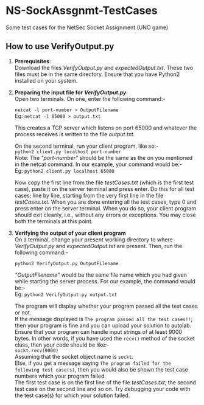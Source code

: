 # NS-SockAssgnmt-TestCases
Some test cases for the NetSec Socket Assignment (UNO game)

## How to use VerifyOutput.py
1) **Prerequisites**:\
Download the files _VerifyOutput.py_ and _expectedOutput.txt_. These two files must be in the same directory. Ensure that you have Python2 installed on your system.
2) **Preparing the input file for _VerifyOutput.py_**: \
    Open two terminals. On one, enter the following command:-
	
    `netcat -l port-number > OutputFilename` \
    Eg: `netcat -l 65000 > output.txt`
      
  	This creates a TCP server which listens on port 65000 and whatever the process receives is written to the file _output.txt_.
  
  	On the second terminal, run your client program, like so:-\
    `python2 client.py localhost port-number`\
    Note: The _"port-number"_ should be the same as the on you mentioned in the netcat command. In our example, your command would be:-\
    Eg: `python2 client.py localhost 65000`
	
  	Now copy the first line from the file _testCases.txt_ (which is the first test case), paste it on the server terminal and press enter. Do this for all test cases; line by line, starting from the very first line in the file _testCases.txt_.
	When you are done entering all the test cases, type 0 and press enter on the server terminal. When you do so, your client program should exit cleanly, i.e., without any errors or exceptions. You may close both the terminals at this point.
	
3) **Verifying the output of your client program**\
	On a terminal, change your present working directory to where _VerifyOutput.py_ and _expectedOutput.txt_ are present. Then, run the following command:-
	
	`python2 VerifyOutput.py OutputFilename`
	
	_"OutputFilename"_ would be the same file name which you had given while starting the server process. For our example, the command would be:-\
	Eg: `python2 VerifyOutput.py output.txt`
	
	The program will display whether your program passed all the test cases or not.\
	If the message displayed is `The program passed all the test cases!!`; then your program is fine and you can upload your solution to autolab. Ensure that your program can handle input strings of at least 9000 bytes. In other words, if you have used the `recv()` method of the socket class, then your code should be like:-\
	`sockt.recv(9000)`\
	Assuming that the socket object name is `sockt`.\
	Else, if you get a message saying `The program failed for the following test case(s)`, then you would also be shown the test case numbers which your program failed.\
	The first test case is on the first line of the file _testCases.txt_, the second test case on the second line and so on. Try debugging your code with the test case(s) for which your solution failed.
	
